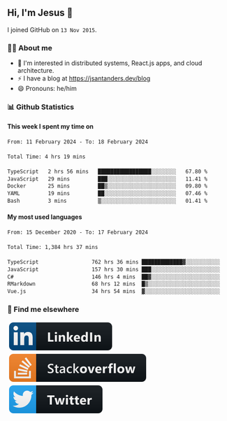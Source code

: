 ## Hi, I'm Jesus 👋

I joined GitHub on `13 Nov 2015`.

<!-- Talking about you -->

### 👨‍💻 About me

- 👦 I'm interested in distributed systems, React.js apps, and cloud architecture.
- ⚡️ I have a blog at <https://jsantanders.dev/blog>
- 😄 Pronouns: he/him

### 📊 Github Statistics

#### This week I spent my time on

<!--START_SECTION:weekly-->

```txt
From: 11 February 2024 - To: 18 February 2024

Total Time: 4 hrs 19 mins

TypeScript   2 hrs 56 mins   █████████████████░░░░░░░░   67.80 %
JavaScript   29 mins         ███░░░░░░░░░░░░░░░░░░░░░░   11.41 %
Docker       25 mins         ██▒░░░░░░░░░░░░░░░░░░░░░░   09.80 %
YAML         19 mins         ██░░░░░░░░░░░░░░░░░░░░░░░   07.46 %
Bash         3 mins          ▒░░░░░░░░░░░░░░░░░░░░░░░░   01.41 %
```

<!--END_SECTION:weekly-->

#### My most used languages

<!--START_SECTION:alltime-->

```txt
From: 15 December 2020 - To: 17 February 2024

Total Time: 1,384 hrs 37 mins

TypeScript                 762 hrs 36 mins █████████████▓░░░░░░░░░░░   55.08 %
JavaScript                 157 hrs 30 mins ███░░░░░░░░░░░░░░░░░░░░░░   11.38 %
C#                         146 hrs 4 mins  ██▓░░░░░░░░░░░░░░░░░░░░░░   10.55 %
RMarkdown                  68 hrs 12 mins  █▒░░░░░░░░░░░░░░░░░░░░░░░   04.93 %
Vue.js                     34 hrs 54 mins  ▓░░░░░░░░░░░░░░░░░░░░░░░░   02.52 %
```

<!--END_SECTION:alltime-->

### 📢 Find me elsewhere

<p>
  <a target="_blank" href="https://linkedin.com/in/jsantanders">
    <img src="https://github.com/jsantanders/jsantanders/blob/master/img/linkedin.svg" alt="LinkedIn" style="vertical-align:top; margin:4px">
  </a>
  
  <a target="_blank" href="https://stackoverflow.com/users/7318331/jesus-santander">
    <img src="https://github.com/jsantanders/jsantanders/blob/master/img/stackoverflow.svg" alt="StackOverflow" style="vertical-align:top; margin:4px">
  </a>
  
  <a target="_blank" href="http://twitter.com/jsantanders">
    <img src="https://github.com/jsantanders/jsantanders/blob/master/img/twitter.svg" alt="Twitter" style="vertical-align:top; margin:4px">
  </a>
</p>
